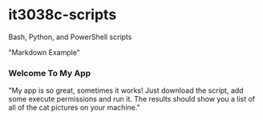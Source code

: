 # it3038c-scripts
Bash, Python, and PowerShell scripts

<html> 
  <Atl-H1> "Markdown Example" </Atl-H1> 
    <h3> Welcome To My App </h3>  
  <body> 
        "My app is so great, sometimes it works! Just download the script, add some execute permissions and run it. The results should show you a list of all of the cat pictures on your machine." 
  </body> 
</html> 